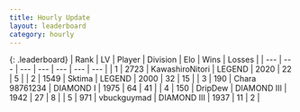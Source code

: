 ```yaml
---
title: Hourly Update
layout: leaderboard
category: hourly
---
```


{: .leaderboard}
| Rank | LV | Player | Division | Elo | Wins | Losses |
| --- | --- | --- | --- | --- | --- | --- |
| <span data-change="0">1</span> | 2723 | <span title="ID: 164871">KawashiroNitori</span> | LEGEND | <span data-change="0">2020</span> | <span data-change="0">22</span> | <span data-change="0">5</span> |
| <span data-change="0">2</span> | 1549 | <span title="ID: 353063">Sktima</span> | LEGEND | <span data-change="-7">2000</span> | <span data-change="3">32</span> | <span data-change="2">15</span> |
| <span data-change="0">3</span> | 190 | <span title="ID: 356813">Chara 98761234</span> | DIAMOND I | <span data-change="0">1975</span> | <span data-change="5">64</span> | <span data-change="4">41</span> |
| <span data-change="0">4</span> | 150 | <span title="ID: 649454">DripDew</span> | DIAMOND III | <span data-change="0">1942</span> | <span data-change="0">27</span> | <span data-change="0">8</span> |
| <span data-change="16">5</span> | 971 | <span title="ID: 418052">vbuckguymad</span> | DIAMOND III | <span data-change="74">1937</span> | <span data-change="5">11</span> | <span data-change="0">2</span> |